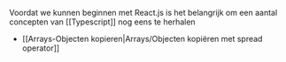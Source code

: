 Voordat we kunnen beginnen met React.js is het belangrijk om een aantal concepten van [[Typescript]] nog eens te herhalen
- [[Arrays-Objecten kopieren|Arrays/Objecten kopiëren met spread operator]] 